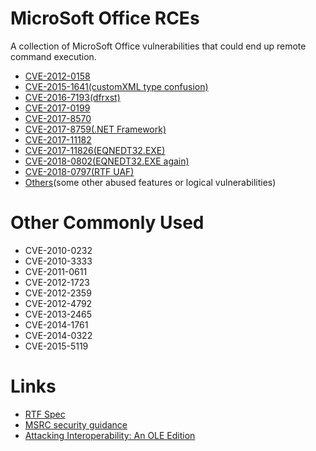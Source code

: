MicroSoft Office RCEs
===

A collection of MicroSoft Office vulnerabilities that could end up remote command execution.

- [CVE-2012-0158](CVE-2012-0158)
- [CVE-2015-1641(customXML type confusion)](CVE-2015-1641)
- [CVE-2016-7193(dfrxst)](CVE-2016-7193)
- [CVE-2017-0199](CVE-2017-0199)
- [CVE-2017-8570](CVE-2017-8570)
- [CVE-2017-8759(.NET Framework)](CVE-2017-8579)
- [CVE-2017-11182](CVE-2017-11182)
- [CVE-2017-11826(EQNEDT32.EXE)](CVE-2017-11826)
- [CVE-2018-0802(EQNEDT32.EXE again)](CVE-2018-0802)
- [CVE-2018-0797(RTF UAF)](CVE-2018-0797)
- [Others](Others)(some other abused features or logical vulnerabilities)

# Other Commonly Used

- CVE-2010-0232
- CVE-2010-3333
- CVE-2011-0611
- CVE-2012-1723
- CVE-2012-2359
- CVE-2012-4792
- CVE-2013-2465
- CVE-2014-1761
- CVE-2014-0322
- CVE-2015-5119

# Links

- [RTF Spec](https://www.microsoft.com/en-us/download/details.aspx?id=10725)
- [MSRC security guidance](https://portal.msrc.microsoft.com/en-US/security-guidance)
- [Attacking Interoperability: An OLE Edition](https://www.blackhat.com/docs/us-15/materials/us-15-Li-Attacking-Interoperability-An-OLE-Edition.pdf)
